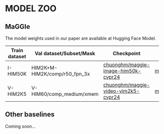 # MODEL ZOO

## MaGGIe
The model weights used in our paper are available at Hugging Face Model.

| **Train dataset** | **Val dataset/Subset/Mask**   | **Checkpoint**                                                                                     | **Config**                                                                        | **Test set/Subset/Mask**  | **MAD**↓ | **Grad**↓ | **dtSSD**↓ |
|-------------------|-------------------------------|----------------------------------------------------------------------------------------------------|-----------------------------------------------------------------------------------|---------------------------|---------|----------|-----------|
| I-HIM50K          | HIM2K+M-HIM2K/comp/r50_fpn_3x | [chuonghm/maggie-image-him50k-cvpr24]( https://huggingface.co/chuonghm/maggie-image-him50k-cvpr24) | [maggie_image.yaml](https://github.com/hmchuong/maggie/configs/maggie_image.yaml) | HIM2K+M-HIM2K/natural/all | 27.17   | 9.94     | -         |
| V-HIM2K5          | V-HIM60/comp_medium/xmem      | [chuonghm/maggie-video-vim2k5-cvpr24]( https://huggingface.co/chuonghm/maggie-video-vim2k5-cvpr24) | [maggie_video.yaml](https://github.com/hmchuong/maggie/configs/maggie_video.yaml) | V-HIM60/comp_hard/xmem    | 21.23   | 7.08     | 29.90     |


## Other baselines
Coming soon...